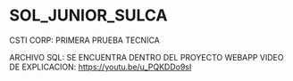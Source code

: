 # SOL_JUNIOR_SULCA
CSTI CORP: PRIMERA PRUEBA TECNICA

ARCHIVO SQL: SE ENCUENTRA DENTRO DEL PROYECTO WEBAPP
VIDEO DE EXPLICACION: https://youtu.be/u_PQKDDo9sI

